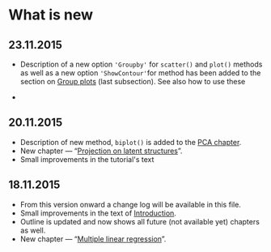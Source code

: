 # What is new

## 23.11.2015
* Description of a new option `'Groupby'` for `scatter()` and `plot()` methods as well as a new option `'ShowContour'`for method has been added to the section on [Group plots](chapter2/section7/text.md) (last subsection). See also how to use these 

* 

## 20.11.2015
* Description of new method, `biplot()` is added to the [PCA chapter](chapter4/text.md).
* New chapter — “[Projection on latent structures](chapter6/text.md)”.
* Small improvements in the tutorial's text

## 18.11.2015
* From this version onward a change log will be available in this file.
* Small improvements in the text of [Introduction](README.md).
* Outline is updated and now shows all future (not available yet) chapters as well.
* New chapter — “[Multiple linear regression](chapter5/text.md)”.